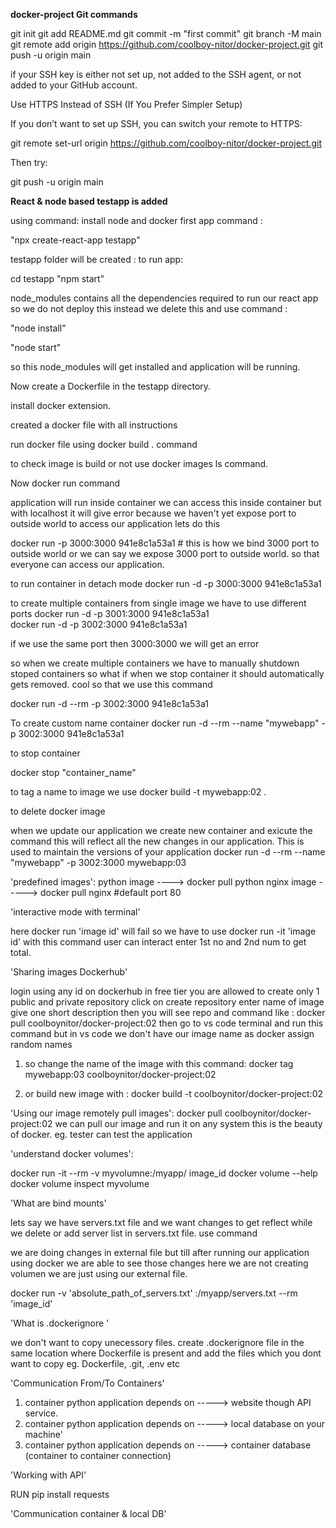  **docker-project Git commands**

git init
git add README.md
git commit -m "first commit"
git branch -M main
git remote add origin https://github.com/coolboy-nitor/docker-project.git
git push -u origin main


if your SSH key is either not set up, not added to the SSH agent, or not added to your GitHub account.


Use HTTPS Instead of SSH (If You Prefer Simpler Setup)

If you don’t want to set up SSH, you can switch your remote to HTTPS:

git remote set-url origin https://github.com/coolboy-nitor/docker-project.git


Then try:

git push -u origin main

**React & node based testapp is added**

using command:
install node and docker first
app command : 

"npx create-react-app testapp"

testapp folder will be created :
to run app:

cd testapp
"npm start"

node_modules contains all the dependencies required to run our react app
so we do not deploy this instead we delete this and use command :

"node install"

"node start"

so this node_modules will get installed and application will be running.

Now create a Dockerfile in the testapp directory.

install docker extension.

created a docker file with all instructions 

run docker file using  docker build . command

to check image is build or not use docker images ls command.

Now docker run command

application will run inside container we can access this inside container but with localhost it will give error because we haven't yet expose port to outside world to access our application lets do this

 docker run -p 3000:3000 941e8c1a53a1    # this is how we bind 3000 port to outside world or we can say we expose 3000 port to outside world. so that everyone can access our application.

 to run container in detach mode 
 docker run -d -p 3000:3000 941e8c1a53a1  

to create multiple containers from single image we have to use different ports
docker run -d -p 3001:3000 941e8c1a53a1  
docker run -d -p 3002:3000 941e8c1a53a1 

if we use the same port then 3000:3000 we will get an error



so when we create multiple containers we have to manually shutdown stoped containers so what if
when we stop container it should automatically gets removed. cool 
so that we use this command

docker run -d --rm -p 3002:3000 941e8c1a53a1 

To create custom name container 
docker run -d --rm --name "mywebapp" -p 3002:3000 941e8c1a53a1 

to stop container 

docker stop "container_name"

to tag a name to image we use 
docker build -t mywebapp:02 .

to delete docker image 

when we update our application we create new container and exicute the command this will reflect
all the new changes in our application. This is used to maintain the versions of your application
docker run -d --rm --name "mywebapp" -p 3002:3000 mywebapp:03


'predefined images':
python image ---->  docker pull python
nginx image -----> docker pull nginx   #default port 80

'interactive mode with terminal'

here docker run 'image id' will fail so we have to use 
docker run -it 'image id' 
with this command user can interact enter 1st no and 2nd num to get total.

'Sharing images Dockerhub'

login using any id on dockerhub 
in free tier you are allowed to create only 1 public and private repository 
click on create repository
enter name of image give one short description
then you will see repo and command like : docker pull coolboynitor/docker-project:02
then go to vs code terminal and run this command 
but in vs code we don't have our image name as docker assign random names 

1. so change the name of the image with this command:
docker tag mywebapp:03 coolboynitor/docker-project:02

2. or build new image with :
docker build -t coolboynitor/docker-project:02

'Using our image remotely pull images':
docker pull coolboynitor/docker-project:02
we can pull our image and run it on any system this is the beauty of docker.
eg. tester can test the application

'understand docker volumes':

docker run -it --rm -v myvolumne:/myapp/ image_id
docker volume --help
docker volume inspect myvolume

'What are bind mounts'

lets say we have servers.txt file and we want changes to get reflect while we delete or add server list in servers.txt file. use command

we are doing changes in external file but till after running our application using docker we are able to see those changes
here we are not creating volumen we are just using our external file.

docker run -v 'absolute_path_of_servers.txt' :/myapp/servers.txt --rm 'image_id'

'What is .dockerignore '

we don't want to copy unecessory files.
create .dockerignore file in the same location where Dockerfile is present
and add the files which you dont want to copy eg. Dockerfile, .git, .env  etc

'Communication From/To Containers'

1. container python application depends on -----> website though API service.
2. container python application depends on -----> local database on your machine'
3. container python application depends on -----> container database (container to container connection)

'Working with API'

RUN pip install requests

'Communication container & local DB'


